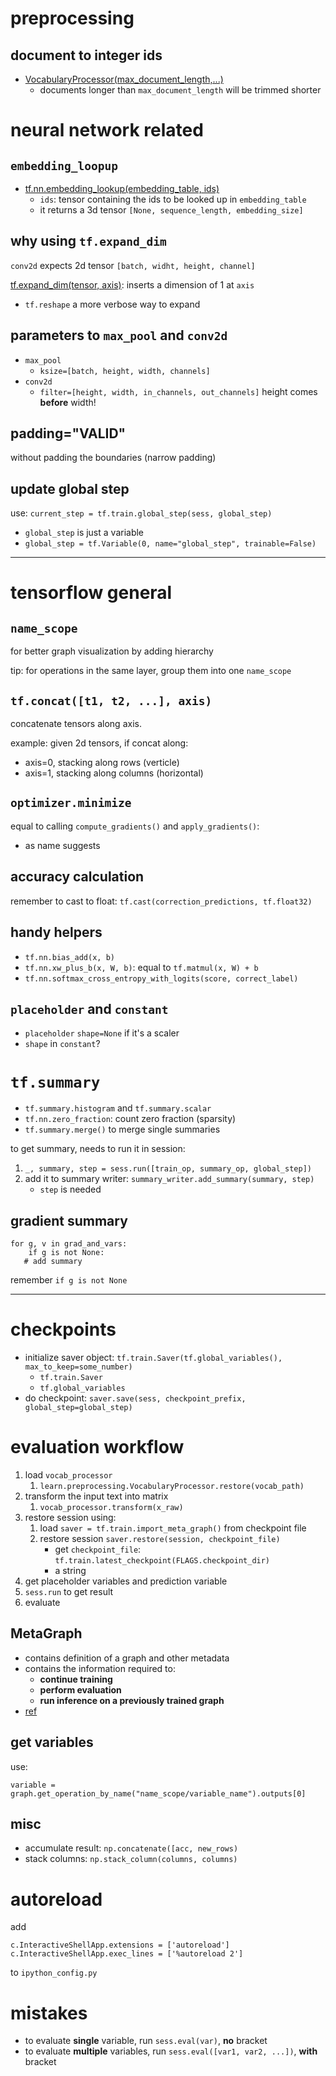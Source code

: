 # preprocessing

## document to integer ids

- [VocabularyProcessor(max_document_length,...)](http://tflearn.org/data_utils/#vocabulary-processor)
  - documents longer than `max_document_length` will be trimmed shorter

  
# neural network related

## `embedding_loopup`

- [tf.nn.embedding_lookup(embedding_table, ids)](https://www.tensorflow.org/api_docs/python/tf/nn/embedding_lookup)
  - `ids`: tensor containing the ids to be looked up in `embedding_table`
  - it returns a 3d tensor `[None, sequence_length, embedding_size]`

## why using `tf.expand_dim`

`conv2d` expects 2d tensor `[batch, widht, height, channel]`
 
[tf.expand_dim(tensor, axis)](https://www.tensorflow.org/api_docs/python/tf/expand_dims): inserts a dimension of 1 at `axis`

- `tf.reshape` a more verbose way to expand

## parameters to `max_pool` and `conv2d`

- `max_pool`
  - `ksize=[batch, height, width, channels]`
- `conv2d`
  - `filter=[height, width, in_channels, out_channels]`
height comes **before** width!

## padding="VALID"

without padding the boundaries (narrow padding)

## update global step

use: `current_step = tf.train.global_step(sess, global_step)`

- `global_step` is just a variable
- `global_step = tf.Variable(0, name="global_step", trainable=False)`

----------------------


# tensorflow general

## `name_scope`
  
for better graph visualization by adding hierarchy

tip: for operations in the same layer, group them into one `name_scope`

## `tf.concat([t1, t2, ...], axis)`

concatenate tensors along axis. 

example: given 2d tensors, if concat along:

- axis=0, stacking along rows (verticle)
- axis=1, stacking along columns (horizontal)

## `optimizer.minimize`

equal to calling `compute_gradients()` and `apply_gradients()`:

- as name suggests

## accuracy calculation

remember to cast to float: `tf.cast(correction_predictions, tf.float32)`

## handy helpers

- `tf.nn.bias_add(x, b)`
- `tf.nn.xw_plus_b(x, W, b)`: equal to `tf.matmul(x, W) + b`
- `tf.nn.softmax_cross_entropy_with_logits(score, correct_label)`


## `placeholder` and `constant`

  - `placeholder` `shape=None` if it's a scaler
  - `shape` in `constant`?


# `tf.summary`

- `tf.summary.histogram` and `tf.summary.scalar`
- `tf.nn.zero_fraction`: count zero fraction (sparsity)
- `tf.summary.merge()` to merge single summaries

to get summary, needs to run it in session:

1. `_, summary, step = sess.run([train_op, summary_op, global_step])`
2. add it to summary writer: `summary_writer.add_summary(summary, step)`
   - `step` is needed


## gradient summary

    for g, v in grad_and_vars:
    	if g is not None:
	   # add summary


remember `if g is not None`

----------------------

# checkpoints

- initialize saver object: `tf.train.Saver(tf.global_variables(), max_to_keep=some_number)`
  - `tf.train.Saver`
  - `tf.global_variables`
- do checkpoint: `saver.save(sess, checkpoint_prefix, global_step=global_step)`


# evaluation workflow

1. load `vocab_processor`
   1. `learn.preprocessing.VocabularyProcessor.restore(vocab_path)`
1. transform the input text into matrix
   1. `vocab_processor.transform(x_raw)`
1. restore session using:
   1. load `saver = tf.train.import_meta_graph()` from checkpoint file
   1. restore session `saver.restore(session, checkpoint_file)`
      - get `checkpoint_file`: `tf.train.latest_checkpoint(FLAGS.checkpoint_dir)`
      - a string
1. get placeholder variables and prediction variable
1. `sess.run` to get result
1. evaluate

## MetaGraph

- contains definition of a graph and other metadata
- contains the information required to:
  - **continue training**
  - **perform evaluation**
  - **run inference on a previously trained graph**
- [ref](https://www.tensorflow.org/programmers_guide/meta_graph)

## get variables

use:

    	
    variable = graph.get_operation_by_name("name_scope/variable_name").outputs[0]

## misc

- accumulate result: `np.concatenate([acc, new_rows)`
- stack columns: `np.stack_column(columns, columns)`

# autoreload

add 
    
    c.InteractiveShellApp.extensions = ['autoreload']
    c.InteractiveShellApp.exec_lines = ['%autoreload 2']

to `ipython_config.py`

# mistakes

- to evaluate **single** variable, run `sess.eval(var)`, **no** bracket
- to evaluate **multiple** variables, run `sess.eval([var1, var2, ...])`, **with** bracket